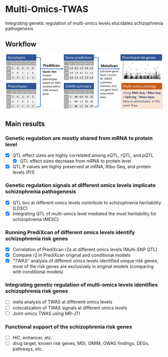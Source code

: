# Multi-Omics-TWAS
Integrating genetic regulation of multi-omics levels elucidates schizophrenia pathogenesis

## Workflow
<img src=".img/workflow.png" width="750" />

## Main results

### Genetic regulation are mostly shared from mRNA to protein level
- [x] QTL effect sizes are highly correlated among eQTL, rQTL, and pQTL
  - [x] QTL effect sizes decrease from mRNA to protein level
- [x] QTL P values are highly preserved at mRNA, Ribo-Seq, and protein levels (Pi1)

### Genetic regulation signals at different omics levels implicate schizophrenia pathogenesis
- [x] QTL loci at different omics levels contribute to schizophrenia heritability (LDSC)
- [x] Integrating QTL of multi-omics level mediated the most heritability for schizophrenia (MESC)

### Running PrediXcan of different omics levels identify schizophrenia risk genes
- [x] Correlation of PrediXcan r2s at different omics levels (Multi-SNP QTL)
- [x] Compare r2 in PrediXcan original and conditional models
- [x] "TWAS" analysis of different omics levels identified unique risk genes, most of the risk genes are exclusively in original models (comparing with conditional models)

### Integrating genetic regulation of multi-omics levels identifies schizophrenia risk genes
- [ ] meta analysis of TWAS at differemt omics levels
- [ ] colocalization of TWAS signals at different omics levels
- [ ] Joint-omics TWAS using MR-JTI

### Functional support of the schizophrenia risk genes
- [ ] HiC, enhancer, etc.
- [ ] drug target, known risk genes, MGI, OMIM, GWAS findings, DEGs, pathways, etc.
